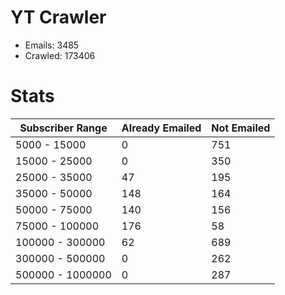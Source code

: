 # YT Crawler
- Emails: 3485
- Crawled: 173406

# Stats
| Subscriber Range  | Already Emailed | Not Emailed |
|-------|-------|-------|
| 5000 - 15000 | 0 | 751 |
| 15000 - 25000 | 0 | 350 |
| 25000 - 35000 | 47 | 195 |
| 35000 - 50000 | 148 | 164 |
| 50000 - 75000 | 140 | 156 |
| 75000 - 100000 | 176 | 58 |
| 100000 - 300000 | 62 | 689 |
| 300000 - 500000 | 0 | 262 |
| 500000 - 1000000 | 0 | 287 |
